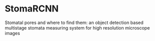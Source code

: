 # StomaRCNN
Stomatal pores and where to find them: an object detection based multistage stomata measuring system for high resolution microscope images
